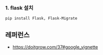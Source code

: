 
### 1. flask 설치 ###
```
pip install Flask, Flask-Migrate
```


## 레퍼런스 ##

* https://doitgrow.com/37#google_vignette
